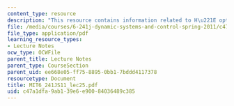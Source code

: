 ```yaml
---
content_type: resource
description: "This resource contains information related to H\u221E optimization."
file: /media/courses/6-241j-dynamic-systems-and-control-spring-2011/c47a1dfa9ab139e6e90084036489c385_MIT6_241JS11_lec25.pdf
file_type: application/pdf
learning_resource_types:
- Lecture Notes
ocw_type: OCWFile
parent_title: Lecture Notes
parent_type: CourseSection
parent_uid: ee668e05-ff75-8895-0bb1-7bddd4117378
resourcetype: Document
title: MIT6_241JS11_lec25.pdf
uid: c47a1dfa-9ab1-39e6-e900-84036489c385
---
```

